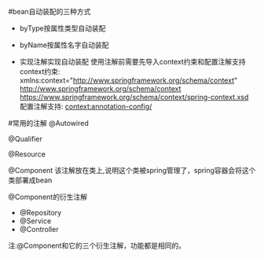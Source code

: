 #bean自动装配的三种方式
- byType按属性类型自动装配
<bean id="cat" class="com.holun.beans.Cat" />
<bean id="dog" class="com.holun.beans.Dog" />
<bean id="master_1" class="com.holun.beans.Master" autowire="byType"/>

- byName按属性名字自动装配
<bean id="cat" class="com.holun.beans.Cat" />
<bean id="dog" class="com.holun.beans.Dog" />
<bean id="master_1" class="com.holun.beans.Master" autowire="byName"/>

- 实现注解实现自动装配
使用注解前需要先导入context约束和配置注解支持
context约束:
xmlns:context="http://www.springframework.org/schema/context"
http://www.springframework.org/schema/context
https://www.springframework.org/schema/context/spring-context.xsd
配置注解支持:
<context:annotation-config/>

#常用的注解
@Autowired

@Qualifier

@Resource

@Component 该注解放在类上,说明这个类被spring管理了，spring容器会将这个类部署成bean

@Component的衍生注解
 - @Repository
 - @Service
 - @Controller

  注:@Component和它的三个衍生注解，功能都是相同的。

